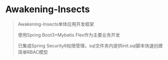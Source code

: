 # Awakening-Insects

> Awakening-Insects单体应用开发框架
>
> 使用Spring Boot3+Mybatis Flex作为主要业务开发
>
> 已集成Spring Security6权限管理，sql文件夹内提供init.sql脚本快速创建简单RBAC模型